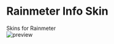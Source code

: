 # Rainmeter Info Skin
 Skins for Rainmeter<br />
![preview](https://github.com/MItCHeLPL/Rainmeter-Info-Skin/blob/master/preview.jpg?raw=true)
